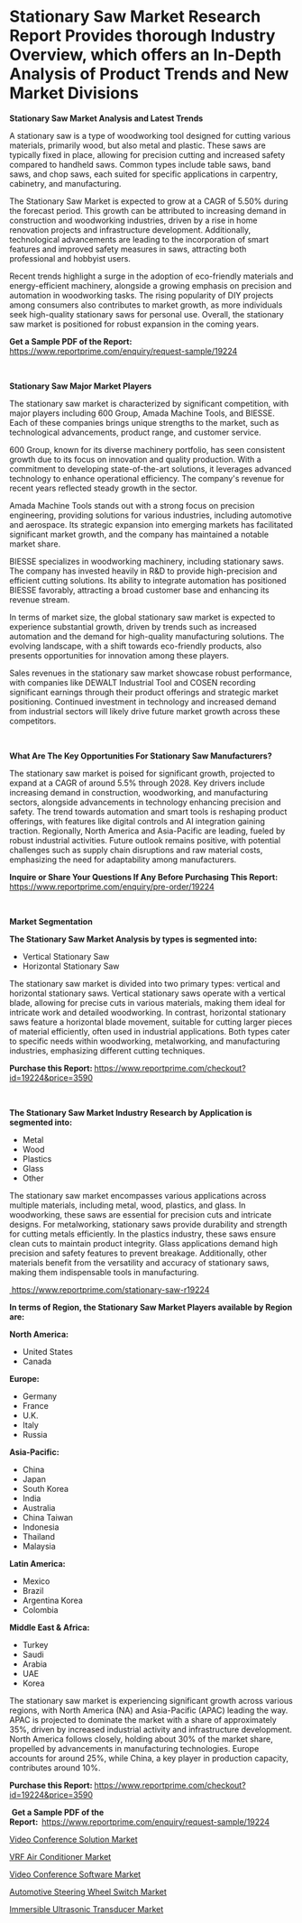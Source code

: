 <p><h1>Stationary Saw Market Research Report Provides thorough Industry Overview, which offers an In-Depth Analysis of Product Trends and New Market Divisions</h1></p><p><strong>Stationary Saw Market Analysis and Latest Trends</strong></p>
<p><p>A stationary saw is a type of woodworking tool designed for cutting various materials, primarily wood, but also metal and plastic. These saws are typically fixed in place, allowing for precision cutting and increased safety compared to handheld saws. Common types include table saws, band saws, and chop saws, each suited for specific applications in carpentry, cabinetry, and manufacturing.</p><p>The Stationary Saw Market is expected to grow at a CAGR of 5.50% during the forecast period. This growth can be attributed to increasing demand in construction and woodworking industries, driven by a rise in home renovation projects and infrastructure development. Additionally, technological advancements are leading to the incorporation of smart features and improved safety measures in saws, attracting both professional and hobbyist users. </p><p>Recent trends highlight a surge in the adoption of eco-friendly materials and energy-efficient machinery, alongside a growing emphasis on precision and automation in woodworking tasks. The rising popularity of DIY projects among consumers also contributes to market growth, as more individuals seek high-quality stationary saws for personal use. Overall, the stationary saw market is positioned for robust expansion in the coming years.</p></p>
<p><strong>Get a Sample PDF of the Report:&nbsp;</strong> <a href="https://www.reportprime.com/enquiry/request-sample/19224?utm_campaign=118&utm_medium=2&utm_source=Github&utm_content=ia&utm_term=22112024&utm_id=stationary-saw">https://www.reportprime.com/enquiry/request-sample/19224</a></p>
<p>&nbsp;</p>
<p><strong>Stationary Saw Major Market Players</strong></p>
<p><p>The stationary saw market is characterized by significant competition, with major players including 600 Group, Amada Machine Tools, and BIESSE. Each of these companies brings unique strengths to the market, such as technological advancements, product range, and customer service.</p><p>600 Group, known for its diverse machinery portfolio, has seen consistent growth due to its focus on innovation and quality production. With a commitment to developing state-of-the-art solutions, it leverages advanced technology to enhance operational efficiency. The company's revenue for recent years reflected steady growth in the sector.</p><p>Amada Machine Tools stands out with a strong focus on precision engineering, providing solutions for various industries, including automotive and aerospace. Its strategic expansion into emerging markets has facilitated significant market growth, and the company has maintained a notable market share.</p><p>BIESSE specializes in woodworking machinery, including stationary saws. The company has invested heavily in R&D to provide high-precision and efficient cutting solutions. Its ability to integrate automation has positioned BIESSE favorably, attracting a broad customer base and enhancing its revenue stream.</p><p>In terms of market size, the global stationary saw market is expected to experience substantial growth, driven by trends such as increased automation and the demand for high-quality manufacturing solutions. The evolving landscape, with a shift towards eco-friendly products, also presents opportunities for innovation among these players.</p><p>Sales revenues in the stationary saw market showcase robust performance, with companies like DEWALT Industrial Tool and COSEN recording significant earnings through their product offerings and strategic market positioning. Continued investment in technology and increased demand from industrial sectors will likely drive future market growth across these competitors.</p></p>
<p>&nbsp;</p>
<p><strong>What Are The Key Opportunities For Stationary Saw Manufacturers?</strong></p>
<p><p>The stationary saw market is poised for significant growth, projected to expand at a CAGR of around 5.5% through 2028. Key drivers include increasing demand in construction, woodworking, and manufacturing sectors, alongside advancements in technology enhancing precision and safety. The trend towards automation and smart tools is reshaping product offerings, with features like digital controls and AI integration gaining traction. Regionally, North America and Asia-Pacific are leading, fueled by robust industrial activities. Future outlook remains positive, with potential challenges such as supply chain disruptions and raw material costs, emphasizing the need for adaptability among manufacturers.</p></p>
<p><strong>Inquire or Share Your Questions If Any Before Purchasing This Report:</strong> <a href="https://www.reportprime.com/enquiry/pre-order/19224?utm_campaign=118&utm_medium=2&utm_source=Github&utm_content=ia&utm_term=22112024&utm_id=stationary-saw">https://www.reportprime.com/enquiry/pre-order/19224</a></p>
<p>&nbsp;</p>
<p><strong>Market Segmentation</strong></p>
<p><strong>The Stationary Saw Market Analysis by types is segmented into:</strong></p>
<p><ul><li>Vertical Stationary Saw</li><li>Horizontal Stationary Saw</li></ul></p>
<p><p>The stationary saw market is divided into two primary types: vertical and horizontal stationary saws. Vertical stationary saws operate with a vertical blade, allowing for precise cuts in various materials, making them ideal for intricate work and detailed woodworking. In contrast, horizontal stationary saws feature a horizontal blade movement, suitable for cutting larger pieces of material efficiently, often used in industrial applications. Both types cater to specific needs within woodworking, metalworking, and manufacturing industries, emphasizing different cutting techniques.</p></p>
<p><strong>Purchase this Report:&nbsp;</strong><a href="https://www.reportprime.com/checkout?id=19224&price=3590&utm_campaign=118&utm_medium=2&utm_source=Github&utm_content=ia&utm_term=22112024&utm_id=stationary-saw">https://www.reportprime.com/checkout?id=19224&price=3590</a></p>
<p>&nbsp;</p>
<p><strong>The Stationary Saw Market Industry Research by Application is segmented into:</strong></p>
<p><ul><li>Metal</li><li>Wood</li><li>Plastics</li><li>Glass</li><li>Other</li></ul></p>
<p><p>The stationary saw market encompasses various applications across multiple materials, including metal, wood, plastics, and glass. In woodworking, these saws are essential for precision cuts and intricate designs. For metalworking, stationary saws provide durability and strength for cutting metals efficiently. In the plastics industry, these saws ensure clean cuts to maintain product integrity. Glass applications demand high precision and safety features to prevent breakage. Additionally, other materials benefit from the versatility and accuracy of stationary saws, making them indispensable tools in manufacturing.</p></p>
<p><a href="https://www.reportprime.com/stationary-saw-r19224?utm_campaign=118&utm_medium=2&utm_source=Github&utm_content=ia&utm_term=22112024&utm_id=stationary-saw">&nbsp;https://www.reportprime.com/stationary-saw-r19224</a></p>
<p><strong>In terms of Region, the Stationary Saw Market Players available by Region are:</strong></p>
<p>
    <p> <strong> North America: </strong>
        <ul>
            <li>United States</li>
            <li>Canada</li>
        </ul>
        </p> 
    <p> <strong> Europe: </strong>
        <ul>
            <li>Germany</li>
            <li>France</li>
            <li>U.K.</li>
            <li>Italy</li>
            <li>Russia</li>
        </ul>
        </p> 
    <p> <strong> Asia-Pacific: </strong>
        <ul>
            <li>China</li>
            <li>Japan</li>
            <li>South Korea</li>
            <li>India</li>
            <li>Australia</li>
            <li>China Taiwan</li>
            <li>Indonesia</li>
            <li>Thailand</li>
            <li>Malaysia</li>
        </ul>
        </p> 
    <p> <strong> Latin America: </strong>
        <ul>
            <li>Mexico</li>
            <li>Brazil</li>
            <li>Argentina Korea</li>
            <li>Colombia</li>
        </ul>
        </p> 
    <p> <strong> Middle East & Africa: </strong>
        <ul>
            <li>Turkey</li>
            <li>Saudi</li>
            <li>Arabia</li>
            <li>UAE</li>
            <li>Korea</li>
        </ul>
    </p>
    </p>
<p><p>The stationary saw market is experiencing significant growth across various regions, with North America (NA) and Asia-Pacific (APAC) leading the way. APAC is projected to dominate the market with a share of approximately 35%, driven by increased industrial activity and infrastructure development. North America follows closely, holding about 30% of the market share, propelled by advancements in manufacturing technologies. Europe accounts for around 25%, while China, a key player in production capacity, contributes around 10%.</p></p>
<p><strong>Purchase this Report: </strong><a href="https://www.reportprime.com/checkout?id=19224&price=3590&utm_campaign=118&utm_medium=2&utm_source=Github&utm_content=ia&utm_term=22112024&utm_id=stationary-saw">https://www.reportprime.com/checkout?id=19224&price=3590</a></p>
<p>&nbsp;<strong>Get a Sample PDF of the Report:&nbsp;&nbsp;</strong><a href="https://www.reportprime.com/enquiry/request-sample/19224?utm_campaign=118&utm_medium=2&utm_source=Github&utm_content=ia&utm_term=22112024&utm_id=stationary-saw">https://www.reportprime.com/enquiry/request-sample/19224</a></p>
<p><strong></strong></p>
<p><p><a href="https://issuu.com/reportprime-2/docs/video-conference-solution-market-si_eb91bc6b365ead?utm_campaign=118&utm_medium=2&utm_source=Github&utm_content=ia&utm_term=22112024&utm_id=stationary-saw">Video Conference Solution Market</a></p><p><a href="https://github.com/HobertDavis43/Market-Research-Report-List-1/blob/main/vrf-air-conditioner-market.md?utm_campaign=118&utm_medium=2&utm_source=Github&utm_content=ia&utm_term=22112024&utm_id=stationary-saw">VRF Air Conditioner Market</a></p><p><a href="https://issuu.com/reportprime-2/docs/video-conference-software-market-si_63751f4a83ef26?utm_campaign=118&utm_medium=2&utm_source=Github&utm_content=ia&utm_term=22112024&utm_id=stationary-saw">Video Conference Software Market</a></p><p><a href="https://www.linkedin.com/pulse/automotive-steering-wheel-switch-market-size-cagr-105-6keoe?utm_campaign=118&utm_medium=2&utm_source=Github&utm_content=ia&utm_term=22112024&utm_id=stationary-saw">Automotive Steering Wheel Switch Market</a></p><p><a href="https://github.com/AlisaRowe24/Market-Research-Report-List-1/blob/main/immersible-ultrasonic-transducer-market.md?utm_campaign=118&utm_medium=2&utm_source=Github&utm_content=ia&utm_term=22112024&utm_id=stationary-saw">Immersible Ultrasonic Transducer Market</a></p></p>